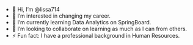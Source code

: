 - 👋 Hi, I’m @lissa714
- 👀 I’m interested in changing my career.
- 🌱 I’m currently learning Data Analytics on SpringBoard.
- 💞️ I’m looking to collaborate on learning as much as I can from others.
- ⚡ Fun fact: I have a professional background in Human Resources.

<!---
lissa714/lissa714 is a ✨ special ✨ repository because its `README.md` (this file) appears on your GitHub profile.
You can click the Preview link to take a look at your changes.
--->

